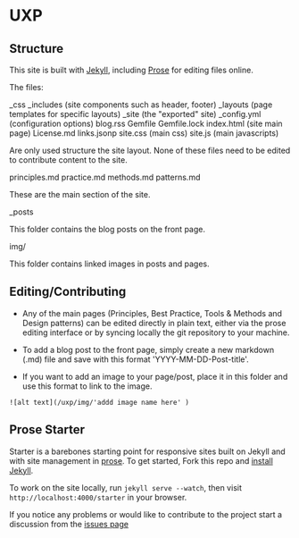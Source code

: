 # UXP

## Structure

This site is built with [Jekyll](http://jekyllrb.com/), including [Prose](http://prose.io) for editing files online. 

The files:

_css
_includes (site components such as header, footer)
_layouts (page templates for specific layouts)
_site (the "exported" site)
_config.yml (configuration options)
blog.rss
Gemfile
Gemfile.lock
index.html (site main page)
License.md
links.jsonp
site.css (main css)
site.js (main javascripts)

Are only used structure the site layout. None of these files need to be edited to contribute content to the site. 

principles.md
practice.md
methods.md
patterns.md

These are the main section of the site. 

_posts

This folder contains the blog posts on the front page. 

img/

This folder contains linked images in posts and pages. 


## Editing/Contributing

* Any of the main pages (Principles, Best Practice, Tools & Methods and Design patterns) can be edited directly in plain text, either via the prose editing interface or by syncing locally the git repository to your machine. 

* To add a blog post to the front page, simply create a new markdown (.md) file and save with this format 'YYYY-MM-DD-Post-title'.

* If you want to add an image to your page/post, place it in this folder and use this format to link to the image.

`![alt text](/uxp/img/'addd image name here' )`

## Prose Starter

Starter is a barebones starting point for responsive sites built on Jekyll and with
site management in [prose](http://prose.io). To get started, Fork this repo and [install Jekyll](http://jekyllrb.com/docs/installation).

To work on the site locally, run `jekyll serve --watch`, then visit `http://localhost:4000/starter` in your browser.

If you notice any problems or would like to contribute to the project start a discussion from the [issues page](https://github.com/prose/starter/issues)

